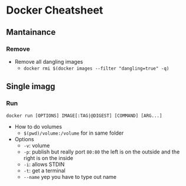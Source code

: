 # Docker Cheatsheet
## Mantainance 
### Remove
- Remove all dangling images
  - `docker rmi $(docker images --filter "dangling=true" -q)`

## Single imagg
### Run
```docker run [OPTIONS] IMAGE[:TAG|@DIGEST] [COMMAND] [ARG...]```
- How to do volumes
  -  `$(pwd)/volume:/volume` for in same folder
- Options
  - `-v`: volume
  - `-p`: publish but really port `80:80` the left is on the outside and the right is on the inside
  - `-i`: allows STDIN
  - `-t`: get a terminal
  - `--name` yep you have to type out name

